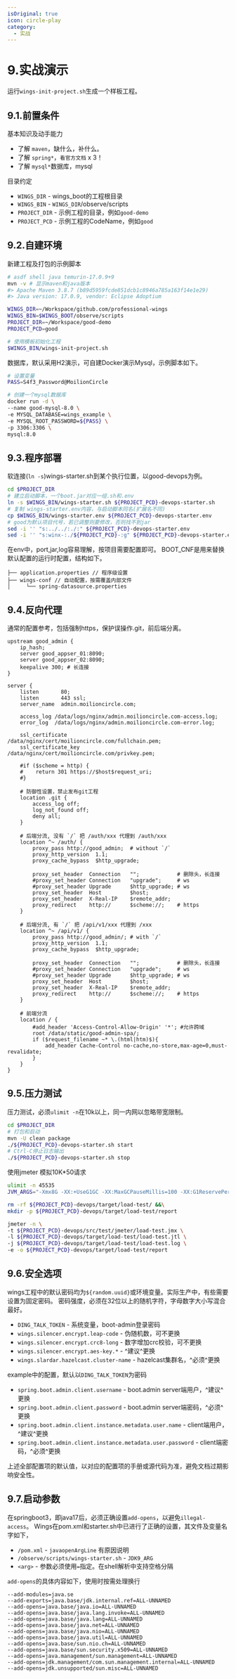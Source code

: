```yaml
---
isOriginal: true
icon: circle-play
category:
  - 实战
---
```


# 9.实战演示

运行`wings-init-project.sh`生成一个样板工程。

## 9.1.前置条件

基本知识及动手能力

* 了解 `maven`，缺什么，补什么。
* 了解 `spring*`，`看官方文档` x 3！
* 了解 `mysql*`数据库，mysql

目录约定

* `WINGS_DIR` - wings_boot的工程根目录
* `WINGS_BIN` - `WINGS_DIR`/observe/scripts
* `PROJECT_DIR` - 示例工程的目录，例如`good-demo`
* `PROJECT_PCD` - 示例工程的CodeName，例如`good`

## 9.2.自建环境

新建工程及打包的示例脚本

```bash
# asdf shell java temurin-17.0.9+9
mvn -v # 显示maven和java版本
#> Apache Maven 3.8.7 (b89d5959fcde851dcb1c8946a785a163f14e1e29)
#> Java version: 17.0.9, vendor: Eclipse Adoptium

WINGS_DIR=~/Workspace/github.com/professional-wings
WINGS_BIN=$WINGS_BOOT/observe/scripts
PROJECT_DIR=~/Workspace/good-demo
PROJECT_PCD=good

# 使用模板初始化工程
$WINGS_BIN/wings-init-project.sh
```

数据库，默认采用H2演示，可自建Docker演示Mysql，示例脚本如下。

```bash
# 设置变量
PASS=S4f3_Password@MoilionCircle

# 创建一个mysql数据库
docker run -d \
--name good-mysql-8.0 \
-e MYSQL_DATABASE=wings_example \
-e MYSQL_ROOT_PASSWORD=${PASS} \
-p 3306:3306 \
mysql:8.0
```

## 9.3.程序部署

软连接(`ln -s`)wings-starter.sh到某个执行位置，以good-devops为例。

```bash
cd $PROJECT_DIR
# 建立启动脚本，一个boot.jar对应一组.sh和.env
ln -s $WINGS_BIN/wings-starter.sh ${PROJECT_PCD}-devops-starter.sh
# 复制 wings-starter.env内容，与启动脚本同名(扩展名不同)
cp $WINGS_BIN/wings-starter.env ${PROJECT_PCD}-devops-starter.env
# good为默认项目代号，若已调整则要修改，否则找不到jar
sed -i '' "s:../../:./:" ${PROJECT_PCD}-devops-starter.env
sed -i '' "s:winx-:./${PROJECT_PCD}-:g" ${PROJECT_PCD}-devops-starter.env
```

在env中，port,jar,log容易理解，按项目需要配置即可。
BOOT_CNF是用来替换默认配置的运行时配置，结构如下。

```text
├── application.properties // 程序级设置
├── wings-conf // 自动配置，按需覆盖内部文件
│     └── spring-datasource.properties
```

## 9.4.反向代理

通常的配置参考，包括强制https，保护误操作.git，前后端分离。

```nginx
upstream good_admin {
    ip_hash;
    server good_appser_01:8090;
    server good_appser_02:8090;
    keepalive 300; # 长连接
}

server {
    listen       80;
    listen       443 ssl;
    server_name  admin.moilioncircle.com;

    access_log /data/logs/nginx/admin.moilioncircle.com-access.log;
    error_log  /data/logs/nginx/admin.moilioncircle.com-error.log;

    ssl_certificate     /data/nginx/cert/moilioncircle.com/fullchain.pem;
    ssl_certificate_key /data/nginx/cert/moilioncircle.com/privkey.pem;

    #if ($scheme = http) {
    #    return 301 https://$host$request_uri;
    #}

    # 防御性设置，禁止发布git工程
    location .git {
        access_log off;
        log_not_found off;
        deny all;
    }

    # 后端分流, 没有 `/` 把 /auth/xxx 代理到 /auth/xxx
    location ^~ /auth/ {
        proxy_pass http://good_admin;  # without `/`
        proxy_http_version  1.1;
        proxy_cache_bypass  $http_upgrade;

        proxy_set_header  Connection   "";            # 删除头，长连接
        #proxy_set_header Connection   "upgrade";     # ws
        #proxy_set_header Upgrade      $http_upgrade; # ws
        proxy_set_header  Host         $host;
        proxy_set_header  X-Real-IP    $remote_addr;
        proxy_redirect    http://      $scheme://;    # https
    }

    # 后端分流, 有 `/` 把 /api/v1/xxx 代理到 /xxx
    location ^~ /api/v1/ {
        proxy_pass http://good_admin/; # with `/`
        proxy_http_version  1.1;
        proxy_cache_bypass  $http_upgrade;

        proxy_set_header  Connection   "";            # 删除头，长连接
        #proxy_set_header Connection   "upgrade";     # ws
        #proxy_set_header Upgrade      $http_upgrade; # ws
        proxy_set_header  Host         $host;
        proxy_set_header  X-Real-IP    $remote_addr;
        proxy_redirect    http://      $scheme://;    # https
    }

    # 前端分流
    location / {
        #add_header 'Access-Control-Allow-Origin' '*'; #允许跨域
        root /data/static/good-admin-spa/;
        if ($request_filename ~* \.(html|htm)$){
            add_header Cache-Control no-cache,no-store,max-age=0,must-revalidate;
        }
    }
}
```

## 9.5.压力测试

压力测试，必须`ulimit -n`在10k以上，同一内网以忽略带宽限制。

```bash
cd $PROJECT_DIR
# 打包和启动
mvn -U clean package
./${PROJECT_PCD}-devops-starter.sh start
# Ctrl-C停止日志输出
./${PROJECT_PCD}-devops-starter.sh stop
```

使用jmeter 模拟10K*50请求

```bash
ulimit -n 45535
JVM_ARGS="-Xmx8G -XX:+UseG1GC -XX:MaxGCPauseMillis=100 -XX:G1ReservePercent=20"

rm -rf ${PROJECT_PCD}-devops/target/load-test/ &&\
mkdir -p ${PROJECT_PCD}-devops/target/load-test/report

jmeter -n \
-t ${PROJECT_PCD}-devops/src/test/jmeter/load-test.jmx \
-l ${PROJECT_PCD}-devops/target/load-test/load-test.jtl \
-j ${PROJECT_PCD}-devops/target/load-test/load-test.log \
-e -o ${PROJECT_PCD}-devops/target/load-test/report
```

## 9.6.安全选项

wings工程中的默认密码均为`${random.uuid}`或环境变量。实际生产中，有些需要设置为固定密码。
密码强度，必须在32位以上的随机字符，字母数字大小写混合最好。

* `DING_TALK_TOKEN` - 系统变量，boot-admin登录密码
* `wings.silencer.encrypt.leap-code` - 伪随机数，可不更换
* `wings.silencer.encrypt.crc8-long` - 数字增加crc校验，可不更换
* `wings.silencer.encrypt.aes-key.*` - ^建议^更换
* `wings.slardar.hazelcast.cluster-name` - hazelcast集群名，^必须^更换

example中的配置，默认以`DING_TALK_TOKEN`为密码

* `spring.boot.admin.client.username` - boot.admin server端用户，^建议^更换
* `spring.boot.admin.client.password` - boot.admin server端密码，^必须^更换
* `spring.boot.admin.client.instance.metadata.user.name` - client端用户，^建议^更换
* `spring.boot.admin.client.instance.metadata.user.password` - client端密码，^必须^更换

上述全部配置项的默认值，以对应的配置项的手册或源代码为准，避免文档过期影响安全性。

## 9.7.启动参数

在springboot3，即java17后，必须正确设置`add-opens`，以避免`illegal-access`。
Wings在pom.xml和starter.sh中已进行了正确的设置，其文件及变量名字如下，

* `/pom.xml` - `javaopenArgLine` 有原因说明
* `/observe/scripts/wings-starter.sh` - `JDK9_ARG`
* `<arg>` - 参数必须使用`=`指定。在shell解析中支持空格分隔

`add-opens`的具体内容如下，使用时按需处理换行

```text
--add-modules=java.se
--add-exports=java.base/jdk.internal.ref=ALL-UNNAMED
--add-opens=java.base/java.io=ALL-UNNAMED
--add-opens=java.base/java.lang.invoke=ALL-UNNAMED
--add-opens=java.base/java.lang=ALL-UNNAMED
--add-opens=java.base/java.net=ALL-UNNAMED
--add-opens=java.base/java.nio=ALL-UNNAMED
--add-opens=java.base/java.util=ALL-UNNAMED
--add-opens=java.base/sun.nio.ch=ALL-UNNAMED
--add-opens=java.base/sun.security.x509=ALL-UNNAMED
--add-opens=java.management/sun.management=ALL-UNNAMED
--add-opens=jdk.management/com.sun.management.internal=ALL-UNNAMED
--add-opens=jdk.unsupported/sun.misc=ALL-UNNAMED
```
